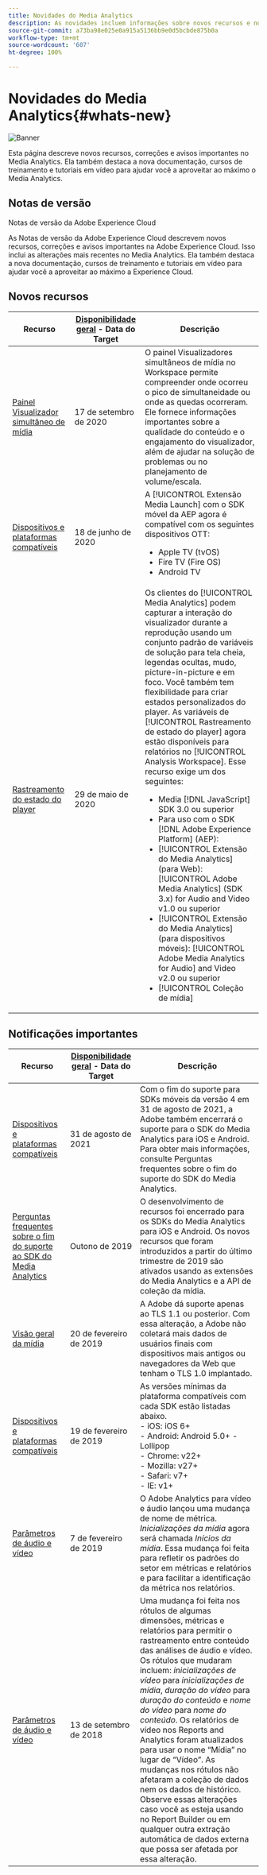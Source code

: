 ```yaml
---
title: Novidades do Media Analytics
description: As novidades incluem informações sobre novos recursos e notificações.
source-git-commit: a73ba98e025e0a915a5136bb9e0d5bcbde875b0a
workflow-type: tm+mt
source-wordcount: '607'
ht-degree: 100%

---
```



# Novidades do Media Analytics{#whats-new}

![Banner](assets/media_analytics_banner.png)


Esta página descreve novos recursos, correções e avisos importantes no Media Analytics. Ela também destaca a nova documentação, cursos de treinamento e tutoriais em vídeo para ajudar você a aproveitar ao máximo o Media Analytics.


## Notas de versão

Notas de versão da Adobe Experience Cloud

As Notas de versão da Adobe Experience Cloud descrevem novos recursos, correções e avisos importantes na Adobe Experience Cloud. Isso inclui as alterações mais recentes no Media Analytics. Ela também destaca a nova documentação, cursos de treinamento e tutoriais em vídeo para ajudar você a aproveitar ao máximo a Experience Cloud.

## Novos recursos

| Recurso | [Disponibilidade geral](https://experienceleague.adobe.com/docs/analytics/landing/an-releases.html?lang=pt-BR) - Data do Target | Descrição |
| ----------- | ---------- | ---------- |
| [Painel Visualizador simultâneo de mídia](media-reports/media-workspace-panels/media-concurrent-viewers.md) | 17 de setembro de 2020 | O painel Visualizadores simultâneos de mídia no Workspace permite compreender onde ocorreu o pico de simultaneidade ou onde as quedas ocorreram. Ele fornece informações importantes sobre a qualidade do conteúdo e o engajamento do visualizador, além de ajudar na solução de problemas ou no planejamento de volume/escala. |
| [Dispositivos e plataformas compatíveis](../getting-started/supported-devices.md) | 18 de junho de 2020 | A [!UICONTROL Extensão Media Launch] com o SDK móvel da AEP agora é compatível com os seguintes dispositivos OTT:<ul><li>Apple TV (tvOS)</li><li>Fire TV (Fire OS)</li><li>Android TV</li></ul> |
| [Rastreamento do estado do player](https://experienceleague.adobe.com/docs/media-analytics/using/player-state-tracking/player-state-overview.html?lang=pt-BR) | 29 de maio de 2020 | Os clientes do [!UICONTROL Media Analytics] podem capturar a interação do visualizador durante a reprodução usando um conjunto padrão de variáveis de solução para tela cheia, legendas ocultas, mudo, picture-in-picture e em foco. Você também tem flexibilidade para criar estados personalizados do player. As variáveis de [!UICONTROL Rastreamento de estado do player] agora estão disponíveis para relatórios no [!UICONTROL Analysis Workspace]. Esse recurso exige um dos seguintes: <ul><li>Media [!DNL JavaScript] SDK 3.0 ou superior</li><li>Para uso com o SDK [!DNL Adobe Experience Platform] (AEP):</li><li>[!UICONTROL Extensão do Media Analytics] (para Web): [!UICONTROL Adobe Media Analytics] (SDK 3.x) for Audio and Video v1.0 ou superior</li><li>[!UICONTROL Extensão do Media Analytics] (para dispositivos móveis): [!UICONTROL Adobe Media Analytics for Audio] and Video v2.0 ou superior</li><li>[!UICONTROL Coleção de mídia]</li></ul> |


## Notificações importantes

| Recurso | [Disponibilidade geral](https://experienceleague.adobe.com/docs/analytics/landing/an-releases.html) - Data do Target | Descrição |
| ----------- | ---------- | ---------- |
| [Dispositivos e plataformas compatíveis](../getting-started/supported-devices.md) | 31 de agosto de 2021 | Com o fim do suporte para SDKs móveis da versão 4 em 31 de agosto de 2021, a Adobe também encerrará o suporte para o SDK do Media Analytics para iOS e Android. Para obter mais informações, consulte Perguntas frequentes sobre o fim do suporte do SDK do Media Analytics. |
| [Perguntas frequentes sobre o fim do suporte ao SDK do Media Analytics](sdk-implement/end-of-support-faqs.md) | Outono de 2019 | O desenvolvimento de recursos foi encerrado para os SDKs do Media Analytics para iOS e Android.  Os novos recursos que foram introduzidos a partir do último trimestre de 2019 são ativados usando as extensões do Media Analytics e a API de coleção da mídia. |
| [Visão geral da mídia](media-overview.md) | 20 de fevereiro de 2019 | A Adobe dá suporte apenas ao TLS 1.1 ou posterior. Com essa alteração, a Adobe não coletará mais dados de usuários finais com dispositivos mais antigos ou navegadores da Web que tenham o TLS 1.0 implantado. |
| [Dispositivos e plataformas compatíveis](../getting-started/supported-devices.md) | 19 de fevereiro de 2019 | As versões mínimas da plataforma compatíveis com cada SDK estão listadas abaixo. <br>- iOS: iOS 6+ <br>- Android: Android 5.0+ - Lollipop <br>- Chrome: v22+<br>- Mozilla: v27+<br>- Safari: v7+<br>- IE: v1+ |
| [Parâmetros de áudio e vídeo](metrics-and-metadata/audio-video-parameters.md) | 7 de fevereiro de 2019 | O Adobe Analytics para vídeo e áudio lançou uma mudança de nome de métrica. <i>Inicializações da mídia</i> agora será chamada <i>Inícios da mídia</i>. Essa mudança foi feita para refletir os padrões do setor em métricas e relatórios e para facilitar a identificação da métrica nos relatórios. |
| [Parâmetros de áudio e vídeo](metrics-and-metadata/audio-video-parameters.md) | 13 de setembro de 2018 | Uma mudança foi feita nos rótulos de algumas dimensões, métricas e relatórios para permitir o rastreamento entre conteúdo das análises de áudio e vídeo. Os rótulos que mudaram incluem: *inicializações de vídeo* para *inicializações de mídia*, *duração do vídeo* para *duração do conteúdo* e *nome do vídeo* para *nome do conteúdo*. Os relatórios de vídeo nos Reports and Analytics foram atualizados para usar o nome “Mídia” no lugar de “Vídeo”. As mudanças nos rótulos não afetaram a coleção de dados nem os dados de histórico. Observe essas alterações caso você as esteja usando no Report Builder ou em qualquer outra extração automática de dados externa que possa ser afetada por essa alteração. |




<!-- | title | date | description | -->
